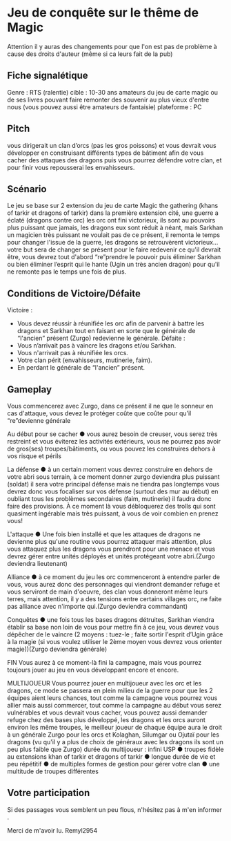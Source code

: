 # Jeu de conquête sur le thême de Magic
Attention il y auras des changements pour que l'on est pas de problème à cause des droits d'auteur (même si ca leurs fait de la pub)

## Fiche signalétique
Genre : RTS (ralentie) cible : 10-30 ans amateurs du jeu de carte magic ou de ses livres pouvant faire remonter des souvenir au plus vieux d'entre nous (vous pouvez aussi être amateurs de fantaisie)
plateforme : PC

## Pitch
vous dirigerait un clan d’orcs (pas les gros poissons) et vous devrait vous développer en construisant différents types de bâtiment afin de vous cacher des attaques des dragons
puis vous pourrez défendre votre clan, et pour finir vous repousserai les envahisseurs.

## Scénario
Le jeu se base sur 2 extension du jeu de carte Magic the gathering (khans of tarkir et dragons of tarkir) dans la première extension cité, une guerre a éclaté (dragons contre orc) les orc ont fini victorieux, ils sont au pouvoirs plus puissant que jamais, les dragons eux sont réduit à néant, mais Sarkhan un magicien très puissant ne voulait pas de ce présent, il remonta le temps pour changer l'issue de la guerre, les dragons se retrouvèrent victorieux… votre but sera de changer se présent pour le faire redevenir ce qu'il devrait être, vous devrez tout d'abord “re”prendre le pouvoir puis éliminer Sarkhan ou bien éliminer l’esprit qui le hante (Ugin un très ancien dragon) pour qu'il ne remonte pas le temps une fois de plus.

## Conditions de Victoire/Défaite
Victoire :
- Vous devez réussir à réunifiée les orc afin de parvenir à battre les dragons et Sarkhan tout en faisant en sorte que le générale de “l'ancien” présent (Zurgo) redevienne le générale.
Défaite :
- Vous n’arrivait pas à vaincre les dragons et/ou Sarkhan.
- Vous n'arrivait pas à réunifiée les orcs.
- Votre clan périt (envahisseurs, mutinerie, faim).
- En perdant le générale de “l'ancien” présent.
        
## Gameplay
Vous commencerez avec Zurgo, dans ce présent il ne que le sonneur en cas d'attaque, vous devez le protéger coûte que coûte pour qu’il “re”devienne générale

Au début pour se cacher
● vous aurez besoin de creuser, vous serez très restreint et vous éviterez les activités extérieurs, vous ne pourrez pas avoir de gros(ses) troupes/bâtiments, ou vous pouvez les construires dehors à vos risque et périls

La défense
● à un certain moment vous devrez construire en dehors de votre abri sous terrain, à ce moment donner zurgo deviendra plus puissant (soldat) il sera votre principal défense mais ne tiendra pas longtemps vous devrez donc vous focaliser sur vos défense (surtout des mur au début) en oubliant tous les problèmes secondaires (faim, mutinerie) il faudra donc faire des provisions. À ce moment là vous débloquerez des trolls qui sont quasiment ingérable mais très puissant, à vous de voir combien en prenez vous!

L'attaque
● Une fois bien installé et que les attaques de dragons ne devienne plus qu'une routine vous pourrez attaquer mais attention, plus vous attaquez plus les dragons vous prendront pour une menace et vous devrez gérer entre unités déployés et unités protégeant votre abri.(Zurgo deviendra lieutenant)

Alliance
● à ce moment du jeu les orc commenceront à entendre parler de vous, vous aurez donc des personnages qui viendront demander refuge et vous serviront de main d'oeuvre, des clan vous donneront même leurs terres, mais attention, il y a des tensions entre certains villages orc, ne faite pas alliance avec n'importe qui.(Zurgo deviendra commandant)

Conquêtes
● une fois tous les bases dragons détruites, Sarkhan viendra établir sa base non loin de vous pour mettre fin à ce jeu, vous devrez vous dépêcher de le vaincre (2 moyens : tuez-le ; faite sortir l'esprit d’Ugin grâce à la magie (si vous voulez utiliser le 2ème moyen vous devrez vous orienter magie))(Zurgo deviendra générale)

FIN
Vous aurez à ce moment-là fini la campagne, mais vous pourrez toujours jouer au jeu en vous développant encore et encore.

MULTIJOUEUR
Vous pourrez jouer en multijoueur avec les orc et les dragons, ce mode se passera en plein milieu de la guerre pour que les 2 équipes aient leurs chances, tout comme la campagne vous pourrez vous allier mais aussi commercer, tout comme la campagne au début vous serez vulnérables et vous devrait vous cacher, vous pouvez aussi demander refuge chez des bases plus développé, les dragons et les orcs auront environ les même troupes, le meilleur joueur de chaque équipe aura le droit à un générale Zurgo pour les orcs et Kolaghan, Silumgar ou Ojutaï pour les dragons (vu qu'il y a plus de choix de généraux avec les dragons ils sont un peu plus faible que Zurgo) durée du multijoueur : infini
USP
● troupes fidèle au extensions khan of tarkir et dragons of tarkir
● longue durée de vie et peu répétitif
● de multiples formes de gestion pour gérer votre clan
● une multitude de troupes différentes

## Votre participation

Si des passages vous semblent un peu flous, n'hésitez pas à m'en informer .

Merci de m'avoir lu.
Remyl2954